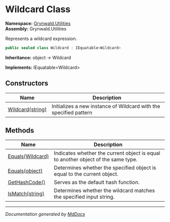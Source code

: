 ﻿<!--  
  <auto-generated>   
    The contents of this file were generated by a tool.  
    Changes to this file may be list if the file is regenerated  
  </auto-generated>   
-->

# Wildcard Class

**Namespace:** [Grynwald.Utilities](../index.md)  
**Assembly:** Grynwald.Utilities

Represents a wildcard expression.

```csharp
public sealed class Wildcard : IEquatable<Wildcard>
```

**Inheritance:** object → Wildcard

**Implements:** IEquatable\<Wildcard\>

## Constructors

| Name                                      | Description                                                       |
| ----------------------------------------- | ----------------------------------------------------------------- |
| [Wildcard(string)](constructors/index.md) | Initializes a new instance of Wildcard with the specified pattern |

## Methods

| Name                                                 | Description                                                                       |
| ---------------------------------------------------- | --------------------------------------------------------------------------------- |
| [Equals(Wildcard)](methods/Equals.md#equalswildcard) | Indicates whether the current object is equal to another object of the same type. |
| [Equals(object)](methods/Equals.md#equalsobject)     | Determines whether the specified object is equal to the current object.           |
| [GetHashCode()](methods/GetHashCode.md)              | Serves as the default hash function.                                              |
| [IsMatch(string)](methods/IsMatch.md)                | Determines whether the wildcard matches the specified input string.               |

___

*Documentation generated by [MdDocs](https://github.com/ap0llo/mddocs)*
